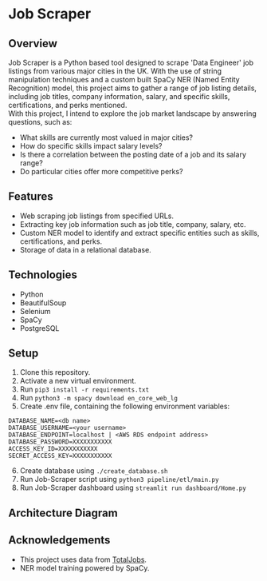# Job Scraper

## Overview
Job Scraper is a Python based tool designed to scrape 'Data Engineer' job listings from various major cities in the UK. With the use of string manipulation techniques and a custom built SpaCy NER (Named Entity Recognition) model, this project aims to gather a range of job listing details, including job titles, company information, salary, and specific skills, certifications, and perks mentioned. <br/>
With this project, I intend to explore the job market landscape by answering questions, such as:

- What skills are currently most valued in major cities?
- How do specific skills impact salary levels?
- Is there a correlation between the posting date of a job and its salary range?
- Do particular cities offer more competitive perks?

## Features
- Web scraping job listings from specified URLs.
- Extracting key job information such as job title, company, salary, etc.
- Custom NER model to identify and extract specific entities such as skills, certifications, and perks.
- Storage of data in a relational database.

## Technologies
- Python
- BeautifulSoup
- Selenium
- SpaCy
- PostgreSQL

## Setup
1. Clone this repository.
2. Activate a new virtual environment.
3. Run `pip3 install -r requirements.txt`
4. Run `python3 -m spacy download en_core_web_lg` 
5. Create .env file, containing the following environment variables:
```
DATABASE_NAME=<db name>
DATABASE_USERNAME=<your username>
DATABASE_ENDPOINT=localhost | <AWS RDS endpoint address>
DATABASE_PASSWORD=XXXXXXXXXXX
ACCESS_KEY_ID=XXXXXXXXXXX
SECRET_ACCESS_KEY=XXXXXXXXXXX
```
6. Create database using `./create_database.sh`
7. Run Job-Scraper script using `python3 pipeline/etl/main.py`
7. Run Job-Scraper dashboard using `streamlit run dashboard/Home.py`

## Architecture Diagram


## Acknowledgements
- This project uses data from [TotalJobs](https://www.totaljobs.com/).
- NER model training powered by SpaCy.

